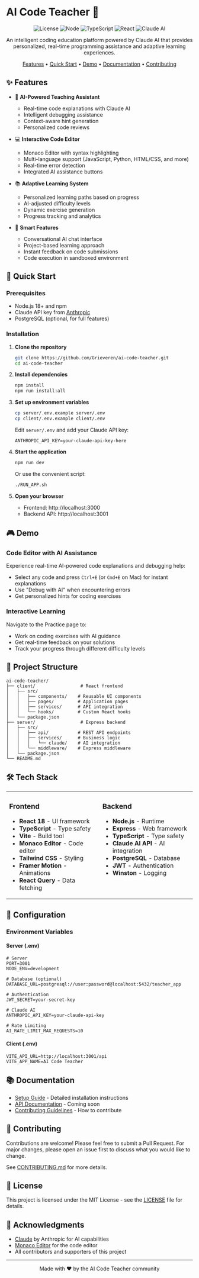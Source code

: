 # AI Code Teacher 🤖

<div align="center">

![License](https://img.shields.io/badge/license-MIT-blue.svg)
![Node](https://img.shields.io/badge/node-%3E%3D18.0.0-brightgreen.svg)
![TypeScript](https://img.shields.io/badge/TypeScript-5.3-blue.svg)
![React](https://img.shields.io/badge/React-18.2-61dafb.svg)
![Claude AI](https://img.shields.io/badge/Claude-AI-orange.svg)

An intelligent coding education platform powered by Claude AI that provides personalized, real-time programming assistance and adaptive learning experiences.

[Features](#features) • [Quick Start](#quick-start) • [Demo](#demo) • [Documentation](#documentation) • [Contributing](#contributing)

</div>

## ✨ Features

- 🤖 **AI-Powered Teaching Assistant**
  - Real-time code explanations with Claude AI
  - Intelligent debugging assistance
  - Context-aware hint generation
  - Personalized code reviews

- 💻 **Interactive Code Editor**
  - Monaco Editor with syntax highlighting
  - Multi-language support (JavaScript, Python, HTML/CSS, and more)
  - Real-time error detection
  - Integrated AI assistance buttons

- 📚 **Adaptive Learning System**
  - Personalized learning paths based on progress
  - AI-adjusted difficulty levels
  - Dynamic exercise generation
  - Progress tracking and analytics

- 🎯 **Smart Features**
  - Conversational AI chat interface
  - Project-based learning approach
  - Instant feedback on code submissions
  - Code execution in sandboxed environment

## 🚀 Quick Start

### Prerequisites

- Node.js 18+ and npm
- Claude API key from [Anthropic](https://console.anthropic.com/)
- PostgreSQL (optional, for full features)

### Installation

1. **Clone the repository**
   ```bash
   git clone https://github.com/Grieveren/ai-code-teacher.git
   cd ai-code-teacher
   ```

2. **Install dependencies**
   ```bash
   npm install
   npm run install:all
   ```

3. **Set up environment variables**
   ```bash
   cp server/.env.example server/.env
   cp client/.env.example client/.env
   ```
   
   Edit `server/.env` and add your Claude API key:
   ```env
   ANTHROPIC_API_KEY=your-claude-api-key-here
   ```

4. **Start the application**
   ```bash
   npm run dev
   ```
   
   Or use the convenient script:
   ```bash
   ./RUN_APP.sh
   ```

5. **Open your browser**
   - Frontend: http://localhost:3000
   - Backend API: http://localhost:3001

## 🎮 Demo

### Code Editor with AI Assistance
Experience real-time AI-powered code explanations and debugging help:

- Select any code and press `Ctrl+E` (or `Cmd+E` on Mac) for instant explanations
- Use "Debug with AI" when encountering errors
- Get personalized hints for coding exercises

### Interactive Learning
Navigate to the Practice page to:
- Work on coding exercises with AI guidance
- Get real-time feedback on your solutions
- Track your progress through different difficulty levels

## 📁 Project Structure

```
ai-code-teacher/
├── client/                 # React frontend
│   ├── src/
│   │   ├── components/    # Reusable UI components
│   │   ├── pages/         # Application pages
│   │   ├── services/      # API integration
│   │   └── hooks/         # Custom React hooks
│   └── package.json
├── server/                 # Express backend
│   ├── src/
│   │   ├── api/           # REST API endpoints
│   │   ├── services/      # Business logic
│   │   │   └── claude/    # AI integration
│   │   └── middleware/    # Express middleware
│   └── package.json
└── README.md
```

## 🛠️ Tech Stack

<table>
<tr>
<td valign="top" width="50%">

### Frontend
- **React 18** - UI framework
- **TypeScript** - Type safety
- **Vite** - Build tool
- **Monaco Editor** - Code editor
- **Tailwind CSS** - Styling
- **Framer Motion** - Animations
- **React Query** - Data fetching

</td>
<td valign="top" width="50%">

### Backend
- **Node.js** - Runtime
- **Express** - Web framework
- **TypeScript** - Type safety
- **Claude AI API** - AI integration
- **PostgreSQL** - Database
- **JWT** - Authentication
- **Winston** - Logging

</td>
</tr>
</table>

## 🔧 Configuration

### Environment Variables

#### Server (.env)
```env
# Server
PORT=3001
NODE_ENV=development

# Database (optional)
DATABASE_URL=postgresql://user:password@localhost:5432/teacher_app

# Authentication
JWT_SECRET=your-secret-key

# Claude AI
ANTHROPIC_API_KEY=your-claude-api-key

# Rate Limiting
AI_RATE_LIMIT_MAX_REQUESTS=10
```

#### Client (.env)
```env
VITE_API_URL=http://localhost:3001/api
VITE_APP_NAME=AI Code Teacher
```

## 📚 Documentation

- [Setup Guide](SETUP.md) - Detailed installation instructions
- [API Documentation](#) - Coming soon
- [Contributing Guidelines](CONTRIBUTING.md) - How to contribute

## 🤝 Contributing

Contributions are welcome! Please feel free to submit a Pull Request. For major changes, please open an issue first to discuss what you would like to change.

See [CONTRIBUTING.md](CONTRIBUTING.md) for more details.

## 📝 License

This project is licensed under the MIT License - see the [LICENSE](LICENSE) file for details.

## 🙏 Acknowledgments

- [Claude](https://www.anthropic.com/claude) by Anthropic for AI capabilities
- [Monaco Editor](https://microsoft.github.io/monaco-editor/) for the code editor
- All contributors and supporters of this project

---

<div align="center">
Made with ❤️ by the AI Code Teacher community
</div>